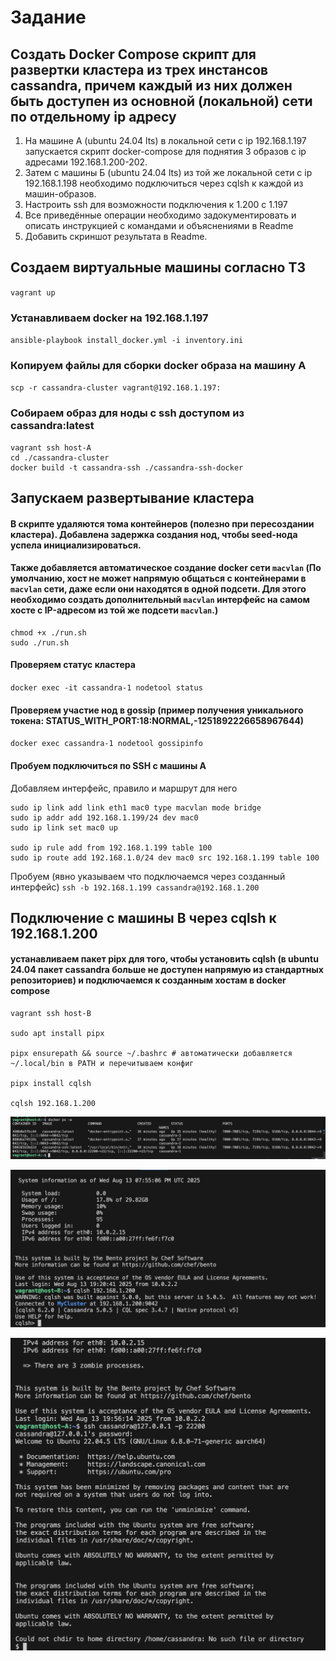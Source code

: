 # Задание
## Создать Docker Compose скрипт для развертки кластера из трех инстансов cassandra, причем каждый из них должен быть доступен из основной (локальной) сети по отдельному ip адресу
1. На машине А (ubuntu 24.04 lts) в локальной сети с ip 192.168.1.197 запускается скрипт docker-compose для поднятия 3 образов с ip адресами 192.168.1.200-202.
2. Затем с машины Б (ubuntu 24.04 lts) из той же локальной сети с ip 192.168.1.198 необходимо подключиться через cqlsh к каждой из машин-образов.
3. Настроить ssh для возможности подключения к 1.200 с 1.197
4. Все приведённые операции необходимо задокументировать и описать инструкцией с командами и объяснениями в Readme
5. Добавить скриншот результата в Readme.

## Создаем виртуальные машины согласно ТЗ
`vagrant up  `
### Устанавливаем docker на 192.168.1.197
`ansible-playbook install_docker.yml -i inventory.ini`


### Копируем файлы для сборки docker образа на машину A
`scp -r cassandra-cluster vagrant@192.168.1.197:  `


### Собираем образ для ноды с ssh доступом из cassandra:latest
```
vagrant ssh host-A
cd ./cassandra-cluster
docker build -t cassandra-ssh ./cassandra-ssh-docker
```

## Запускаем развертывание кластера
#### В скрипте удаляются тома контейнеров (полезно при пересоздании кластера). Добавлена задержка создания нод, чтобы seed-нода успела инициализироваться. 
#### Также добавляется автоматическое создание docker сети `macvlan` (По умолчанию, хост не может напрямую общаться с контейнерами в `macvlan` сети, даже если они находятся в одной подсети. Для этого необходимо создать дополнительный `macvlan` интерфейс на самом хосте с IP-адресом из той же подсети `macvlan`.)
```
chmod +x ./run.sh
sudo ./run.sh
```


#### Проверяем статус кластера
`docker exec -it cassandra-1 nodetool status`
#### Проверяем участие нод в gossip (пример получения уникального токена: STATUS_WITH_PORT:18:NORMAL,-1251892226658967644)
`docker exec cassandra-1 nodetool gossipinfo`


#### Пробуем подключиться по SSH c машины A
Добавляем интерфейс, правило и маршрут для него 
```
sudo ip link add link eth1 mac0 type macvlan mode bridge
sudo ip addr add 192.168.1.199/24 dev mac0
sudo ip link set mac0 up

sudo ip rule add from 192.168.1.199 table 100
sudo ip route add 192.168.1.0/24 dev mac0 src 192.168.1.199 table 100
```
Пробуем (явно указываем что подключаемся через созданный интерфейс)
`ssh -b 192.168.1.199 cassandra@192.168.1.200`


## Подключение с машины B через cqlsh к 192.168.1.200
#### устанавливаем пакет pipx для того, чтобы установить cqlsh (в ubuntu 24.04 пакет cassandra больше не доступен напрямую из стандартных репозиториев) и подключаемся к созданным хостам в docker compose

```
vagrant ssh host-B

sudo apt install pipx

pipx ensurepath && source ~/.bashrc # автоматически добавляется ~/.local/bin в PATH и перечитываем конфиг 

pipx install cqlsh

cqlsh 192.168.1.200
```


![3 образа с ip адресами 192.168.1.200-202](img/1.png)

![подключение через cqlsh](img/2.png)

![подключение ssh к 1.200 с 1.197](img/3.png)

